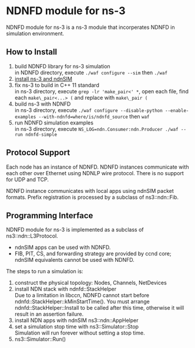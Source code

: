 # NDNFD module for ns-3

NDNFD module for ns-3 is a ns-3 module that incorperates NDNFD in simulation environment.

## How to Install

1. build NDNFD library for ns-3 simulation  
   in NDNFD directory, execute `./waf configure --sim` then `./waf`
2. [install ns-3 and ndnSIM](http://ndnsim.net/getting-started.html)
3. fix ns-3 to build in C++ 11 standard  
   in ns-3 directory, execute `grep -lr 'make_pair<' *`,
   open each file, find each `make\_pair<...> (` and replace with `make\_pair (`
4. build ns-3 with NDNFD  
   in ns-3 directory, execute `./waf configure --disable-python --enable-examples --with-ndnfd=where/is/ndnfd_source` then `waf`
5. run NDNFD simulation examples  
   in ns-3 directory, execute `NS_LOG=ndn.Consumer:ndn.Producer ./waf --run ndnfd-simple`

## Protocol Support

Each node has an instance of NDNFD. NDNFD instances communicate with each other over Ethernet using NDNLP wire protocol. There is no support for UDP and TCP.

NDNFD instance communicates with local apps using ndnSIM packet formats. Prefix registration is processed by a subclass of ns3::ndn::Fib.

## Programming Interface

NDNFD module for ns-3 is implemented as a subclass of ns3::ndn::L3Protocol.

* ndnSIM apps can be used with NDNFD.
* FIB, PIT, CS, and forwarding strategy are provided by ccnd core; ndnSIM equivalents cannot be used with NDNFD.

The steps to run a simulation is:

1. construct the physical topology: Nodes, Channels, NetDevices
2. install NDN stack with ndnfd::StackHelper  
   Due to a limitation in libccn, NDNFD cannot start before ndnfd::StackHelper::kMinStartTime().
   You must arrange ndnfd::StackHelper::Install to be called after this time, otherwise it will result in an assertion failure.
3. install NDN apps with ndnSIM ns3::ndn::AppHelper
4. set a simulation stop time with ns3::Simulator::Stop  
   Simulation will run forever without setting a stop time.
5. ns3::Simulator::Run()

